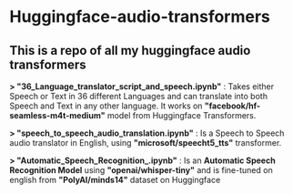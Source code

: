 # Huggingface-audio-transformers
## This is a repo of all my huggingface audio transformers 
**> "36_Language_translator_script_and_speech.ipynb"** : Takes either Speech or Text in 36 different Languages and can translate into both Speech and Text in any other language. It works on **"facebook/hf-seamless-m4t-medium"** model from Huggingface Transformers.

**> "speech_to_speech_audio_translation.ipynb"** : Is a Speech to Speech audio translator in English, using **"microsoft/speecht5_tts"** transformer.

**> "Automatic_Speech_Recognition_.ipynb"** : Is an **Automatic Speech Recognition Model** using **"openai/whisper-tiny"** and is fine-tuned on english from **"PolyAI/minds14"** dataset on Huggingface
